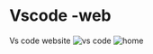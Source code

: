 # Vscode -web
 Vs code website
![vs code](https://github.com/user-attachments/assets/7022f7c3-c324-4c77-aa49-8c27a219080a)
![home](https://github.com/user-attachments/assets/6c43b32e-7f7c-4e69-b99e-afb161df9b47)
